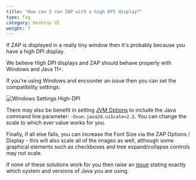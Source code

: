 ```yaml
---
title: "How can I run ZAP with a high DPI display?"
type: faq
category: Desktop UI
weight: 7
---
```



If ZAP is displayed in a really tiny window then it's probably because you have
a high DPI display.

We believe High DPI displays and ZAP should behave properly with Windows and Java 11+.

If you're using Windows and encounter an issue then you can set the compatibility settings:

![Windows Settings High-DPI](/img/faq/windows-settings-high-dpi.png)

There may also be benefit in setting [JVM Options](/docs/desktop/ui/dialogs/options/jvm/) to include the Java command line
parameter: `-Dsun.java2d.uiScale=2.5`. You can change the scale to which ever value works for you.

Finally, if all else fails, you can increase the Font Size via the ZAP Options
/ Display - this will also scale all of the images as well, although some
graphical elements such as checkboxes and tree expand/collapse controls may
not scale.

If none of these solutions work for you then raise an
[issue](https://github.com/zaproxy/zaproxy/issues/new/choose) stating exactly which
system and versions of Java you are using.
